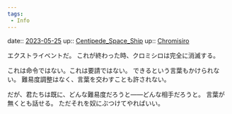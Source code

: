 ```yaml
---
tags:
 - Info
---
```


date:: [2023-05-25](/Daily_Note/2023-05-25.md)
up:: [Centipede_Space_Ship](../Bar/Novel/Nacaria/Centipede_Space_Ship.md)
up:: [Chromisiro](../Bar/Novel/Nacaria/Chromisiro.md)

エクストライベントだ。
これが終わった時、クロミシロは完全に消滅する。

これは命令ではない。これは要請ではない。
できるという言葉もかけられない。
難易度調整はなく、言葉を交わすことも許されない。

だが、君たちは既に、どんな難易度だろうと――どんな相手だろうと。
言葉が無くとも話せる。
ただそれを奴にぶつけてやればいい。